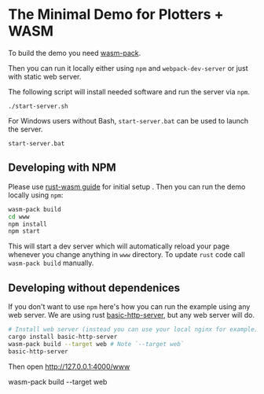 # The Minimal Demo for Plotters + WASM

To build the demo you need [wasm-pack](https://rustwasm.github.io/docs/book/game-of-life/setup.html).

Then you can run it locally either using `npm` and `webpack-dev-server` or
just with static web server.

The following script will install needed software and run the server via `npm`.
```
./start-server.sh
```

For Windows users without Bash, `start-server.bat` can be used to
launch the server.

```
start-server.bat
```

## Developing with NPM
Please use [rust-wasm guide](https://rustwasm.github.io/docs/book/game-of-life/setup.html) for initial setup .
Then you can run the demo locally using `npm`:
```bash
wasm-pack build
cd www
npm install
npm start
```

This will start a dev server which will automatically reload your page
whenever you change anything in `www` directory. To update `rust` code
call `wasm-pack build` manually.

## Developing without dependenices
If you don't want to use `npm` here's how you can run the example
using any web server. We are using rust [basic-http-server](https://github.com/brson/basic-http-server), but
any web server will do.

```bash
# Install web server (instead you can use your local nginx for example)
cargo install basic-http-server
wasm-pack build --target web # Note `--target web`
basic-http-server
```

Then open http://127.0.0.1:4000/www


wasm-pack build --target web